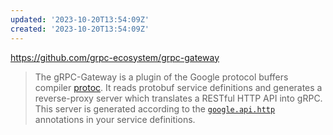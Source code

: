 ```yaml
---
updated: '2023-10-20T13:54:09Z'
created: '2023-10-20T13:54:09Z'
---
```

https://github.com/grpc-ecosystem/grpc-gateway

> The gRPC-Gateway is a plugin of the Google protocol buffers compiler [protoc](https://github.com/protocolbuffers/protobuf). It reads protobuf service definitions and generates a reverse-proxy server which translates a RESTful HTTP API into gRPC. This server is generated according to the [`google.api.http`](https://github.com/googleapis/googleapis/blob/master/google/api/http.proto#L46) annotations in your service definitions.